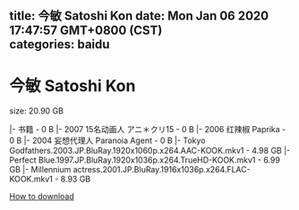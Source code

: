 
title: 今敏 Satoshi Kon
date: Mon Jan 06 2020 17:47:57 GMT+0800 (CST)    
categories: baidu
---

# 今敏 Satoshi Kon
size: 20.90 GB
 
 
|- 书籍 - 0 B
|- 2007 15名动画人 アニ＊クリ15 - 0 B
|- 2006 红辣椒 Paprika - 0 B
|- 2004 妄想代理人 Paranoia Agent - 0 B
|- Tokyo Godfathers.2003.JP.BluRay.1920x1060p.x264.AAC-KOOK.mkv1 - 4.98 GB
|- Perfect Blue.1997.JP.BluRay.1920x1036p.x264.TrueHD-KOOK.mkv1 - 6.99 GB
|- Millennium actress.2001.JP.BluRay.1916x1036p.x264.FLAC-KOOK.mkv1 - 8.93 GB

[How to download](https://bpcam.bemobtrk.com/go/2ceec3aa-1ca2-46d6-b9ff-aaa5c184517c?jno=2736)